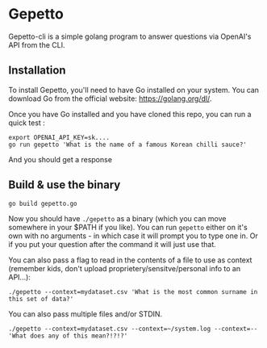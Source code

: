 # Gepetto

Gepetto-cli is a simple golang program to answer questions via OpenAI's API from the CLI.

## Installation

To install Gepetto, you'll need to have Go installed on your system. You can download Go from the official website: https://golang.org/dl/.

Once you have Go installed and you have cloned this repo, you can run a quick test :
```
export OPENAI_API_KEY=sk....
go run gepetto 'What is the name of a famous Korean chilli sauce?'
```
And you should get a response

## Build & use the binary
```
go build gepetto.go
```
Now you should have `./gepetto` as a binary (which you can move somewhere in your $PATH if you like).  You can run `gepetto` either on it's own with no arguments - in which case it will prompt you to type one in.  Or if you put your question after the command it will just use that.

You can also pass a flag to read in the contents of a file to use as context (remember kids, don't upload proprietery/sensitve/personal info to an API...):

```
./gepetto --context=mydataset.csv 'What is the most common surname in this set of data?'
```

You can also pass multiple files and/or STDIN.
```
./gepetto --context=mydataset.csv --context=~/system.log --context=-- 'What does any of this mean?!?!?'
```
